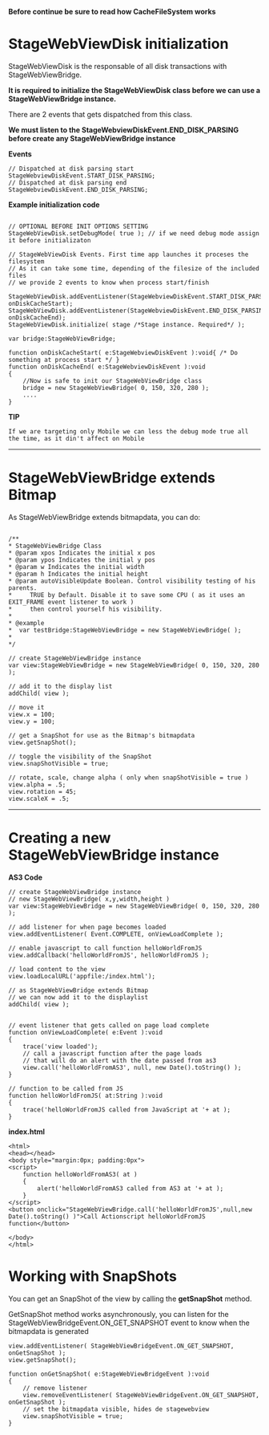 **Before continue be sure to read how CacheFileSystem works**

# StageWebViewDisk initialization #

StageWebViewDisk is the responsable of all disk transactions with StageWebViewBridge.

**It is required to initialize the StageWebViewDisk class before we can use a StageWebViewBridge instance.**

There are 2 events that gets dispatched from this class.

**We must listen to the StageWebviewDiskEvent.END\_DISK\_PARSING before create any StageWebViewBridge instance**


**Events**
```
// Dispatched at disk parsing start
StageWebviewDiskEvent.START_DISK_PARSING;
// Dispatched at disk parsing end
StageWebviewDiskEvent.END_DISK_PARSING; 
```

**Example initialization code**

```

// OPTIONAL BEFORE INIT OPTIONS SETTING
StageWebViewDisk.setDebugMode( true ); // if we need debug mode assign it before initializaton

// StageWebViewDisk Events. First time app launches it proceses the filesystem
// As it can take some time, depending of the filesize of the included files
// we provide 2 events to know when process start/finish
			
StageWebViewDisk.addEventListener(StageWebviewDiskEvent.START_DISK_PARSING, onDiskCacheStart);
StageWebViewDisk.addEventListener(StageWebviewDiskEvent.END_DISK_PARSING, onDiskCacheEnd);
StageWebViewDisk.initialize( stage /*Stage instance. Required*/ );	

var bridge:StageWebViewBridge;

function onDiskCacheStart( e:StageWebviewDiskEvent ):void{ /* Do something at process start */ }
function onDiskCacheEnd( e:StageWebviewDiskEvent ):void
{
    //Now is safe to init our StageWebViewBridge class
    bridge = new StageWebViewBridge( 0, 150, 320, 280 );
    .... 
}
```

**TIP**
```
If we are targeting only Mobile we can less the debug mode true all the time, as it din't affect on Mobile
```

---

# StageWebViewBridge extends Bitmap #





As StageWebViewBridge extends bitmapdata, you can do:
```

/**
* StageWebViewBridge Class
* @param xpos Indicates the initial x pos
* @param ypos Indicates the initial y pos
* @param w Indicates the initial width
* @param h Indicates the initial height
* @param autoVisibleUpdate Boolean. Control visibility testing of his parents.
*	  TRUE by Default. Disable it to save some CPU ( as it uses an EXIT_FRAME event listener to work )
*	  then control yourself his visibility. 
*
* @example
*  var testBridge:StageWebViewBridge = new StageWebViewBridge( );
* 
*/

// create StageWebViewBridge instance
var view:StageWebViewBridge = new StageWebViewBridge( 0, 150, 320, 280 );

// add it to the display list
addChild( view );

// move it
view.x = 100;
view.y = 100;

// get a SnapShot for use as the Bitmap's bitmapdata
view.getSnapShot();

// toggle the visibility of the SnapShot  
view.snapShotVisible = true;

// rotate, scale, change alpha ( only when snapShotVisible = true )
view.alpha = .5;
view.rotation = 45;
view.scaleX = .5;
```


---


# Creating a new StageWebViewBridge instance #


**AS3 Code**
```
// create StageWebViewBridge instance
// new StageWebViewBridge( x,y,width,height )
var view:StageWebViewBridge = new StageWebViewBridge( 0, 150, 320, 280 );

// add listener for when page becomes loaded
view.addEventListener( Event.COMPLETE, onViewLoadComplete );

// enable javascript to call function helloWorldFromJS
view.addCallback('helloWorldFromJS', helloWorldFromJS );

// load content to the view
view.loadLocalURL('appfile:/index.html');

// as StageWebViewBridge extends Bitmap
// we can now add it to the displaylist
addChild( view );


// event listener that gets called on page load complete
function onViewLoadComplete( e:Event ):void
{
	trace('view loaded');
	// call a javascript function after the page loads
	// that will do an alert with the date passed from as3
	view.call('helloWorldFromAS3', null, new Date().toString() );
}

// function to be called from JS
function helloWorldFromJS( at:String ):void
{
	trace('helloWorldFromJS called from JavaScript at '+ at );
}

```

**index.html**

```
<html>
<head></head>
<body style="margin:0px; padding:0px">  
<script>
	function helloWorldFromAS3( at )
	{
		alert('helloWorldFromAS3 called from AS3 at '+ at ); 
	}
</script>
<button onclick="StageWebViewBridge.call('helloWorldFromJS',null,new Date().toString() )">Call Actionscript helloWorldFromJS function</button>   
 
</body>
</html>   
```


# Working with SnapShots #

You can get an SnapShot of the view by calling the **getSnapShot** method.

GetSnapShot method works asynchronously, you can listen for the StageWebViewBridgeEvent.ON\_GET\_SNAPSHOT event to know when the bitmapdata is generated

```
view.addEventListener( StageWebViewBridgeEvent.ON_GET_SNAPSHOT, onGetSnapShot );
view.getSnapShot();

function onGetSnapShot( e:StageWebViewBridgeEvent ):void
{
	// remove listener
	view.removeEventListener( StageWebViewBridgeEvent.ON_GET_SNAPSHOT, onGetSnapShot );
	// set the bitmapdata visible, hides de stagewebview
	view.snapShotVisible = true;
}

```